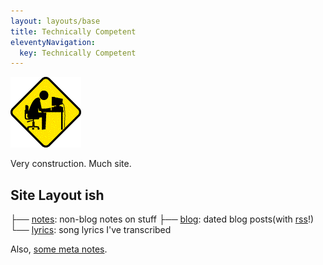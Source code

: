 ```yaml
---
layout: layouts/base
title: Technically Competent
eleventyNavigation:
  key: Technically Competent
---
```


<img src="/assets/Corridor9875pixani-construction.gif" alt="">

Very construction.
Much site.
## Site Layout ish

├── [notes](notes/): non-blog notes on stuff
├── [blog](blog/): dated blog posts(with [rss](feed.xml)!)
└── [lyrics](lyrics/): song lyrics I've transcribed

Also, [some meta notes](README).
